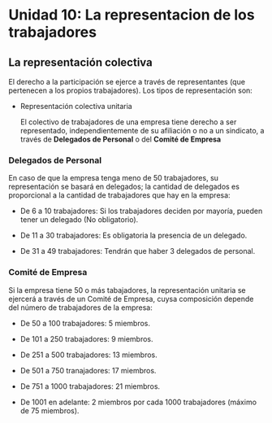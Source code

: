 # Unidad 10: La representacion de los trabajadores

## La representación colectiva

El derecho a la participación se ejerce a través de representantes (que pertenecen a los propios trabajadores). Los tipos de representación son:
    
- Representación colectiva unitaria
    
    El colectivo de trabajadores de una empresa tiene derecho a ser representado, independientemente de su afiliación o no a un sindicato, a través de **Delegados de Personal** o del **Comité de Empresa**
    
### Delegados de Personal

En caso de que la empresa tenga meno de 50 trabajadores, su representación se basará en delegados; la cantidad de delegados es proporcional a la cantidad de trabajadores que hay en la empresa:

- De 6 a 10 trabajadores: Si los trabajadores deciden por mayoría, pueden tener un delegado (No obligatorio).

- De 11 a 30 trabajadores: Es obligatoria la presencia de un delegado.

- De 31 a 49 trabajadores: Tendrán que haber 3 delegados de personal.

### Comité de Empresa

Si la empresa tiene 50 o más tabajadores, la representación unitaria se ejercerá a través de un Comité de Empresa, cuysa composición depende del número de trabajadores de la empresa:

- De 50 a 100 trabajadores: 5 miembros.

- De 101 a 250 trabajadores: 9 miembros.

- De 251 a 500 trabajadores: 13 miembros.

- De 501 a 750 tranajadores: 17 miembros.

- De 751 a 1000 trabajadores: 21 miembros.

- De 1001 en adelante: 2 miembros por cada 1000 trabajadores (máximo de 75 miembros).
